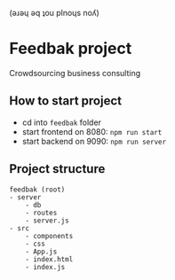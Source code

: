 (ǝɹǝɥ ǝq ʇou plnoɥs noʎ)

# Feedbak project
Crowdsourcing business consulting

## How to start project
- cd into `feedbak` folder
- start frontend on 8080: `npm run start`
- start backend on 9090: `npm run server`

## Project structure
```
feedbak (root)
- server
    - db
    - routes
    - server.js
- src
    - components
    - css
    - App.js
    - index.html
    - index.js

```
